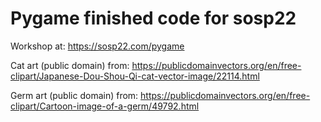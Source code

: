# Pygame finished code for sosp22

Workshop at: <https://sosp22.com/pygame>

Cat art (public domain) from: <https://publicdomainvectors.org/en/free-clipart/Japanese-Dou-Shou-Qi-cat-vector-image/22114.html>

Germ art (public domain) from: <https://publicdomainvectors.org/en/free-clipart/Cartoon-image-of-a-germ/49792.html>


